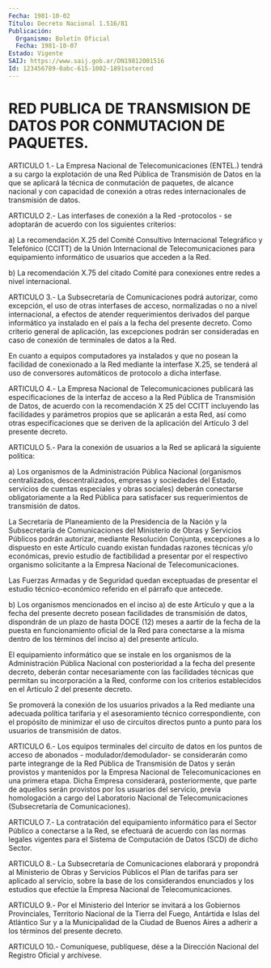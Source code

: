 ```yaml
---
Fecha: 1981-10-02
Título: Decreto Nacional 1.516/81
Publicación:
  Organismo: Boletín Oficial
  Fecha: 1981-10-07
Estado: Vigente
SAIJ: https://www.saij.gob.ar/DN19812001516
Id: 123456789-0abc-615-1002-1891soterced
---
```

# RED PUBLICA DE TRANSMISION DE DATOS POR CONMUTACION DE PAQUETES.

<a id="1"></a>
ARTICULO 1.- La Empresa Nacional de Telecomunicaciones (ENTEL.) tendrá  a su cargo la explotación de una Red Pública de Transmisión de Datos  en  la  que  se  aplicará  la  técnica  de conmutación de paquetes, de alcance nacional y con capacidad de conexión  a  otras redes internacionales de transmisión de datos.

<a id="2"></a>
ARTICULO 2.- Las interfases de conexión a la Red -protocolos - se  adoptarán   de  acuerdo  con  los  siguientes  criterios:

a)  La  recomendación  X.25  del  Comité  Consultivo  Internacional Telegráfico  y  Telefónico  (CCITT)  de  la  Unión Internacional de Telecomunicaciones para equipamiento informático  de  usuarios  que acceden a la Red.

b)  La  recomendación  X.75 del citado Comité para conexiones entre redes a nivel internacional.

<a id="3"></a>
ARTICULO  3.-  La  Subsecretaría  de  Comunicaciones  podrá autorizar,  como  excepción,  el uso de otras interfases de acceso, normalizadas  o  no a nivel internacional,  a  efectos  de  atender requerimientos derivados  del parque informático ya instalado en el país a la fecha del presente  decreto.  Como  criterio  general  de aplicación,  las  excepciones  podrán  ser  consideradas en caso de conexión de terminales de datos a la Red.

En cuanto a equipos computadores ya instalados  y  que no posean la facilidad  de conexionado a la Red mediante la interfase  X.25,  se tenderá al uso  de  conversores  automáticos  de  protocolo a dicha interfase.

<a id="4"></a>
ARTICULO  4.-  La  Empresa  Nacional  de  Telecomunicaciones publicará  las  especificaciones  de la interfaz de acceso a la Red Pública de Transmisión de Datos, de  acuerdo con la recomendación X 25 del CCITT incluyendo las facilidades  y  parámetros  propios que se  aplicarán  a esta Red, así como otras especificaciones  que  se deriven de la aplicación  del  Artículo  3  del  presente  decreto.

<a id="5"></a>
ARTICULO 5.- Para la conexión de usuarios a la Red se aplicará la siguiente política:

a) Los organismos de la Administración Pública Nacional (organismos  centralizados, descentralizados, empresas y sociedades del Estado, servicios  de  cuentas  especiales  y  obras  sociales) deberán    conectarse   obligatoriamente  a  la  Red  Pública  para satisfacer  sus  requerimientos   de  transmisión  de  datos.

La Secretaría de Planeamiento de la  Presidencia  de la Nación y la Subsecretaría   de  Comunicaciones  del  Ministerio  de  Obras    y Servicios Públicos  podrán autorizar, mediante Resolución Conjunta, excepciones  a  lo  dispuesto   en  este  Artículo  cuando  existan fundadas  razones  técnicas  y/o  económicas,   previo  estudio  de factibilidad a presentar por el respectivo organismo  solicitante a la Empresa Nacional de Telecomunicaciones.

Las Fuerzas Armadas y de Seguridad quedan exceptuadas de  presentar el  estudio  técnico-económico referido en el párrafo que antecede.

b) Los organismos  mencionados  en  el inciso a) de este Artículo y que  a  la  fecha  del  presente  decreto  posean   facilidades  de transmisión  de  datos, dispondrán de un plazo de hasta  DOCE  (12) meses a aartir de  la  fecha de la puesta en funcionamiento oficial de la Red para conectarse  a  la  misma  dentro de los términos del inciso a) del presente artículo.

El equipamiento informático que se instale  en los organismos de la Administración Pública Nacional con posterioridad  a  la  fecha del presente decreto, deberán contar necesariamente con las facilidades  técnicas  que  permitan  su  incorporación  a  la Red, conforme  con  los  criterios  establecidos  en  el  Artículo 2 del presente decreto.

Se  promoverá  la  conexión  de  los  usuarios  privados  a la  Red mediante   una  adecuada  política  tarifaria  y  el  asesoramiento técnico correspondiente,  con  el  propósito de minimizar el uso de circuitos directos punto a punto para  los  usuarios de transmisión de datos.

<a id="6"></a>
ARTICULO  6.-  Los equipos terminales del circuito de datos en los  puntos  de acceso  de  abonados  -  modulador/demodulador-  se considerarán como parte integrange de la Red Pública de Transmisión de  Datos y serán provistos y mantenidos por la Empresa Nacional de Telecomunicaciones  en una primera etapa. Dicha Empresa considerará, posteriormente, que  parte de aquellos serán provistos por  los usuarios del servicio, previa  homologación  a  cargo  del Laboratorio    Nacional  de  Telecomunicaciones  (Subsecretaría  de Comunicaciones).

<a id="7"></a>
ARTICULO 7.- La contratación del equipamiento informático para el Sector  Público  a  conectarse a la Red, se efectuará de acuerdo con las normas legales vigentes  para  el Sistema de Computación de Datos (SCD) de dicho Sector.

<a id="8"></a>
ARTICULO  8.-  La  Subsecretaría de Comunicaciones elaborará y propondrá al Ministerio de  Obras  y  Servicios Públicos el Plan de tarifas  para  ser  aplicado al servicio,  sobre  la  base  de  los considerandos enunciados  y  los  estudios  que  efectúe la Empresa Nacional de Telecomunicaciones.

<a id="9"></a>
ARTICULO  9.- Por el Ministerio del Interior se invitará a los Gobiernos  Provinciales,  Territorio  Nacional  de  la  Tierra  del Fuego, Antártida  e Islas del Atlántico Sur y a la Municipalidad de la Ciudad de Buenos  Aires  a  adherir  a los términos del presente decreto.

<a id="10"></a>
ARTICULO  10.-  Comuníquese,  publíquese,  dése a la Dirección Nacional del Registro Oficial y archívese.